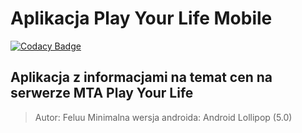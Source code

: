 # Aplikacja Play Your Life Mobile
[![Codacy Badge](https://api.codacy.com/project/badge/Grade/05b6523a420d4fd4ba149f5f7bc902af)](https://www.codacy.com/app/Feluu/Play-Your-Life-Mobile?utm_source=github.com&amp;utm_medium=referral&amp;utm_content=Feluu/Play-Your-Life-Mobile&amp;utm_campaign=Badge_Grade)

## Aplikacja z informacjami na temat cen na serwerze MTA Play Your Life
> Autor: Feluu
> Minimalna wersja androida: Android Lollipop (5.0)
